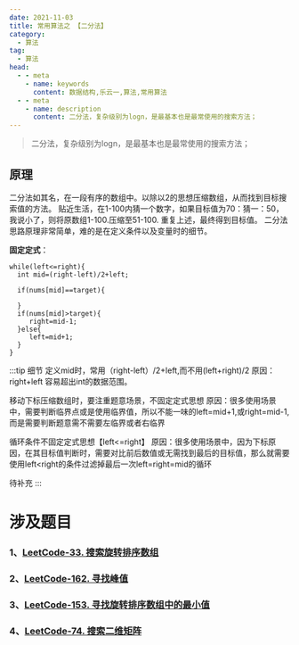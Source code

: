 ```yaml
---
date: 2021-11-03
title: 常用算法之 【二分法】
category: 
  - 算法
tag:
  - 算法
head:
  - - meta
    - name: keywords
      content: 数据结构,乐云一,算法,常用算法
  - - meta
    - name: description
      content: 二分法，复杂级别为logn，是最基本也是最常使用的搜索方法；
---
```


>二分法，复杂级别为logn，是最基本也是最常使用的搜索方法；
## 原理
二分法如其名，在一段有序的数组中。以除以2的思想压缩数组，从而找到目标搜索值的方法。
贴近生活，在1-100内猜一个数字，如果目标值为70：猜一：50，我说小了，则将原数组1-100.压缩至51-100.
重复上述，最终得到目标值。
二分法思路原理非常简单，难的是在定义条件以及变量时的细节。

**固定定式**：
```
while(left<=right){
  int mid=(right-left)/2+left;
   
  if(nums[mid]==target){

  }
  if(nums[mid]>target){
     right=mid-1;
  }else{
     left=mid+1;
  }
}
```

:::tip 细节
定义mid时，常用（right-left）/2+left,而不用(left+right)/2
原因：right+left 容易超出int的数据范围。

移动下标压缩数组时，要注重题意场景，不固定定式思想
原因：很多使用场景中，需要判断临界点或是使用临界值，所以不能一味的left=mid+1,或right=mid-1,而是需要判断题意需不需要左临界或者右临界

循环条件不固定定式思想【left<=right】
原因：很多使用场景中，因为下标原因，在其目标值判断时，需要对比前后数值或无需找到最后的目标值，那么就需要使用left<right的条件过滤掉最后一次left=right=mid的循环

待补充
:::

# 涉及题目
### 1、[LeetCode-33. 搜索旋转排序数组](https://leyuna.xyz/#/blog?blogId=51)
### 2、[LeetCode-162. 寻找峰值](https://leyuna.xyz/#/blog?blogId=54)
### 3、[LeetCode-153. 寻找旋转排序数组中的最小值](https://leyuna.xyz/#/blog?blogId=53)
### 4、[LeetCode-74. 搜索二维矩阵](https://leyuna.xyz/#/blog?blogId=52)
